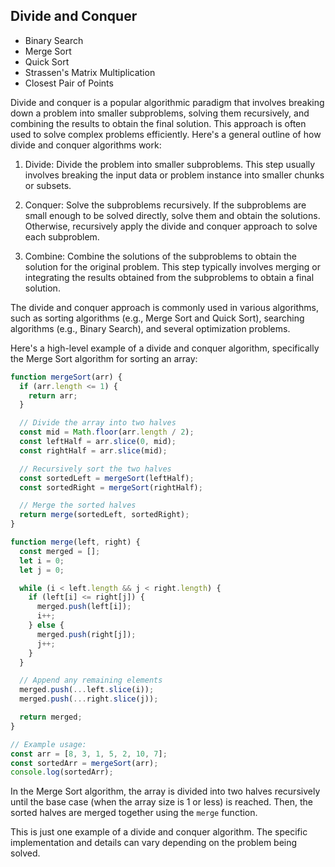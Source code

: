 ## Divide and Conquer

- Binary Search
- Merge Sort
- Quick Sort
- Strassen's Matrix Multiplication
- Closest Pair of Points

Divide and conquer is a popular algorithmic paradigm that involves breaking down a problem into smaller subproblems, solving them recursively, and combining the results to obtain the final solution. This approach is often used to solve complex problems efficiently. Here's a general outline of how divide and conquer algorithms work:

1. Divide: Divide the problem into smaller subproblems. This step usually involves breaking the input data or problem instance into smaller chunks or subsets.

2. Conquer: Solve the subproblems recursively. If the subproblems are small enough to be solved directly, solve them and obtain the solutions. Otherwise, recursively apply the divide and conquer approach to solve each subproblem.

3. Combine: Combine the solutions of the subproblems to obtain the solution for the original problem. This step typically involves merging or integrating the results obtained from the subproblems to obtain a final solution.

The divide and conquer approach is commonly used in various algorithms, such as sorting algorithms (e.g., Merge Sort and Quick Sort), searching algorithms (e.g., Binary Search), and several optimization problems.

Here's a high-level example of a divide and conquer algorithm, specifically the Merge Sort algorithm for sorting an array:

```javascript
function mergeSort(arr) {
  if (arr.length <= 1) {
    return arr;
  }

  // Divide the array into two halves
  const mid = Math.floor(arr.length / 2);
  const leftHalf = arr.slice(0, mid);
  const rightHalf = arr.slice(mid);

  // Recursively sort the two halves
  const sortedLeft = mergeSort(leftHalf);
  const sortedRight = mergeSort(rightHalf);

  // Merge the sorted halves
  return merge(sortedLeft, sortedRight);
}

function merge(left, right) {
  const merged = [];
  let i = 0;
  let j = 0;

  while (i < left.length && j < right.length) {
    if (left[i] <= right[j]) {
      merged.push(left[i]);
      i++;
    } else {
      merged.push(right[j]);
      j++;
    }
  }

  // Append any remaining elements
  merged.push(...left.slice(i));
  merged.push(...right.slice(j));

  return merged;
}

// Example usage:
const arr = [8, 3, 1, 5, 2, 10, 7];
const sortedArr = mergeSort(arr);
console.log(sortedArr);
```

In the Merge Sort algorithm, the array is divided into two halves recursively until the base case (when the array size is 1 or less) is reached. Then, the sorted halves are merged together using the `merge` function.

This is just one example of a divide and conquer algorithm. The specific implementation and details can vary depending on the problem being solved.
